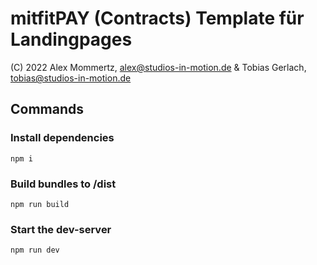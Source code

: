 # mitfitPAY (Contracts) Template für Landingpages


(C) 2022 Alex Mommertz, alex@studios-in-motion.de & Tobias Gerlach, tobias@studios-in-motion.de

## Commands

### Install dependencies

`npm i`

### Build bundles to /dist

`npm run build`

### Start the dev-server

`npm run dev`
